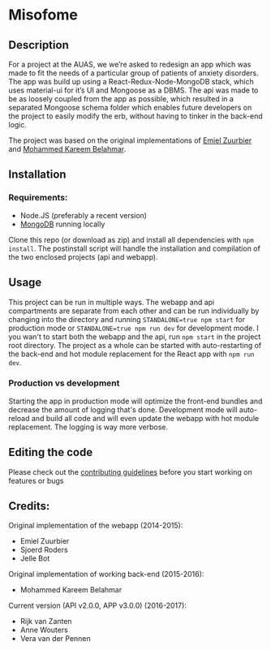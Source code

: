 # Misofome

## Description
For a project at the AUAS, we we’re asked to redesign an app which was made to fit the needs of a particular group of patients of anxiety disorders. The app was build up using a React-Redux-Node-MongoDB stack, which uses material-ui for it’s UI and Mongoose as a DBMS. The api was made to be as loosely coupled from the app as possible, which resulted in a separated Mongoose schema folder which enables future developers on the project to easily modify the erb, without having to tinker in the back-end logic.

The project was based on the original implementations of [Emiel Zuurbier](http://misofo.me) and [Mohammed Kareem Belahmar](http://146.185.140.228).


## Installation

### Requirements:
- Node.JS (preferably a recent version)
- [MongoDB](https://www.mongodb.com) running locally

Clone this repo (or download as zip) and install all dependencies with `npm install`. The postinstall script will handle the installation and compilation of the two enclosed projects (api and webapp).

## Usage
This project can be run in multiple ways. The webapp and api compartments are separate from each other and can be run individually by changing into the directory and running `STANDALONE=true npm start` for production mode or `STANDALONE=true npm run dev` for development mode. I you wan't to start both the webapp and the api, run `npm start` in the project root directory. The project as a whole can be started with auto-restarting of the back-end and hot module replacement for the React app with `npm run dev`.

### Production vs development
Starting the app in production mode will optimize the front-end bundles and decrease the amount of logging that's done. Development mode will auto-reload and build all code and will even update the webapp with hot module replacement. The logging is way more verbose.


## Editing the code
Please check out the [contributing guidelines](CONTRIBUTING.md) before you start working on features or bugs

## Credits:

Original implementation of the webapp (2014-2015):
- Emiel Zuurbier
- Sjoerd Roders
- Jelle Bot

Original implementation of working back-end (2015-2016):
- Mohammed Kareem Belahmar

Current version (API v2.0.0, APP v3.0.0) (2016-2017):
- Rijk van Zanten
- Anne Wouters
- Vera van der Pennen
